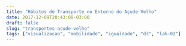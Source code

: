 ```yaml
---
title: "Hábitos de Transporte no Entorno do Açude Velho"
date: 2017-12-09T20:43:08-03:00
draft: false
slug: "transportes-acude-velho"
tags: ["visualizacao", "mobilidade", "igualdade", "d3", "lab-02"]
---
```


<!--more-->

<link rel="stylesheet" href="/datavis/css/custom.css">

<div class="row chart" id="chart_1"></div>
<div class="row chart" id="chart_2"></div>
<div class="row chart" id="chart_3"></div>

<script src="https://d3js.org/d3.v4.min.js"></script>
<script src="/datavis/js/plot.js"></script>
